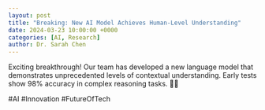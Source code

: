 ```yaml
---
layout: post
title: "Breaking: New AI Model Achieves Human-Level Understanding"
date: 2024-03-23 10:00:00 +0000
categories: [AI, Research]
author: Dr. Sarah Chen
---
```


Exciting breakthrough! Our team has developed a new language model that demonstrates unprecedented levels of contextual understanding. Early tests show 98% accuracy in complex reasoning tasks. 🤖✨

#AI #Innovation #FutureOfTech 